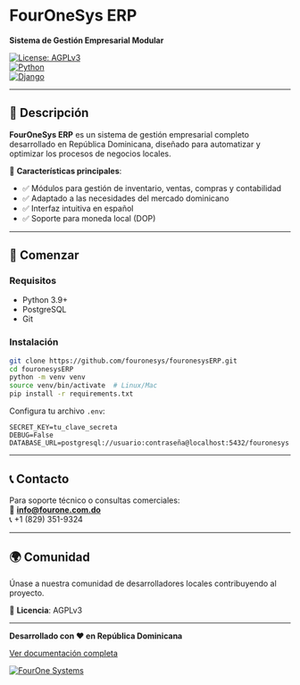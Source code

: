 # **FourOneSys ERP**  

**Sistema de Gestión Empresarial Modular**  

[![License: AGPLv3](https://img.shields.io/badge/License-AGPLv3-blue.svg)](https://www.gnu.org/licenses/agpl-3.0)  
[![Python](https://img.shields.io/badge/Python-3.9%2B-green)](https://www.python.org/)  
[![Django](https://img.shields.io/badge/Django-4.0%2B-brightgreen)](https://www.djangoproject.com/)  

---

## **📌 Descripción**  
**FourOneSys ERP** es un sistema de gestión empresarial completo desarrollado en República Dominicana, diseñado para automatizar y optimizar los procesos de negocios locales.  

🔹 **Características principales**:  
- ✅ Módulos para gestión de inventario, ventas, compras y contabilidad  
- ✅ Adaptado a las necesidades del mercado dominicano  
- ✅ Interfaz intuitiva en español  
- ✅ Soporte para moneda local (DOP)  

---

## **🚀 Comenzar**  

### **Requisitos**  
- Python 3.9+  
- PostgreSQL  
- Git  

### **Instalación**  
```bash
git clone https://github.com/fouronesys/fouronesysERP.git
cd fouronesysERP
python -m venv venv
source venv/bin/activate  # Linux/Mac
pip install -r requirements.txt
```

Configura tu archivo `.env`:
```env
SECRET_KEY=tu_clave_secreta
DEBUG=False
DATABASE_URL=postgresql://usuario:contraseña@localhost:5432/fouronesys
```

---

## **📞 Contacto**  
Para soporte técnico o consultas comerciales:  
📧 **info@fourone.com.do**  
📞 +1 (829) 351-9324

---

## **🌍 Comunidad**  
Únase a nuestra comunidad de desarrolladores locales contribuyendo al proyecto.  

📄 **Licencia**: AGPLv3  

--- 

**Desarrollado con ❤️ en República Dominicana**  

[Ver documentación completa](/doc.md)  

[![FourOne Systems](https://fourone.com.do/logo.png)](https://fourone.com.do)
